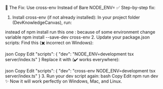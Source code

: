 🔧 The Fix: Use cross-env Instead of Bare NODE_ENV=
✅ Step-by-step fix:
1. Install cross-env (if not already installed):
In your project folder (DevKnowledgeCanvas), run:

instead of npm install run this one : because of some environment change variable
npm install --save-dev cross-env
2. Update your package.json scripts:
Find this (✖️ incorrect on Windows):

json
Copy
Edit
"scripts": {
  "dev": "NODE_ENV=development tsx server/index.ts"
}
Replace it with (✔️ works everywhere):

json
Copy
Edit
"scripts": {
  "dev": "cross-env NODE_ENV=development tsx server/index.ts"
}
3. Run your dev script again:
bash
Copy
Edit
npm run dev
✨ Now it will work perfectly on Windows, Mac, and Linux.

